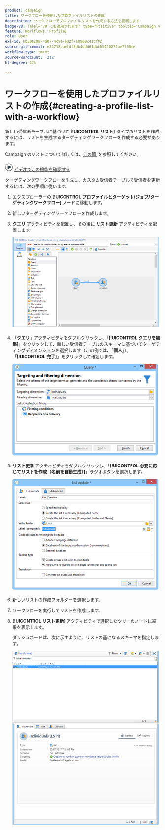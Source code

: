 ```yaml
---
product: campaign
title: ワークフローを使用したプロファイルリストの作成
description: ワークフローでプロファイルリストを作成する方法を説明します
badge-v8: label="v8 にも適用されます" type="Positive" tooltip="Campaign v8 にも適用されます"
feature: Workflows, Profiles
role: User
exl-id: 6b308299-4d07-4c9e-bd2f-a0860c41cf02
source-git-commit: e34718caefdf5db4ddd61db601420274be77054e
workflow-type: tm+mt
source-wordcount: '212'
ht-degree: 17%

---
```


# ワークフローを使用したプロファイルリストの作成{#creating-a-profile-list-with-a-workflow}


新しい受信者テーブルに基づいて **[!UICONTROL リスト]** タイプのリストを作成するには、リストを生成するターゲティングワークフローを作成する必要があります。

Campaign のリストについて詳しくは、[&#x200B; この節 &#x200B;](../../platform/using/creating-and-managing-lists.md#about-lists-in-adobe-campaign) を参照してください。

![](assets/do-not-localize/how-to-video.png) [ビデオでこの機能を確認する](../../platform/using/creating-and-managing-lists.md#create-list-in-a-wf-video)

ターゲティングワークフローを作成し、カスタム受信者テーブルで受信者を更新するには、次の手順に従います。

1. エクスプローラーの **[!UICONTROL プロファイルとターゲット/ジョブ/ターゲティングワークフロー]** ノードに移動します。
1. 新しいターゲティングワークフローを作成します。
1. **クエリ** アクティビティを配置し、その後に **リスト更新** アクティビティを配置します。

   ![](assets/mapping_create_list_workflow01.png)

1. 「**クエリ**」アクティビティをダブルクリックし、「**[!UICONTROL クエリを編集]**」をクリックして、新しい受信者テーブルのスキーマに基づいてターゲティングディメンションを選択します（この例では、「**個人**」）。 「**[!UICONTROL 完了]**」をクリックして確定します。

   ![](assets/mapping_create_list_workflow03.png)

1. **リスト更新** アクティビティをダブルクリックし、「**[!UICONTROL 必要に応じてリストを作成（名前を自動生成）]**」ラジオボタンを選択します。

   ![](assets/mapping_create_list_workflow02.png)

1. 新しいリストの作成フォルダーを選択します。
1. ワークフローを実行してリストを作成します。
1. **[!UICONTROL リスト更新]** アクティビティで選択したツリーのノードに結果を表示します。

   ダッシュボードは、次に示すように、リストの基になるスキーマを指定します。

   ![](assets/mapping_list_view.png)
